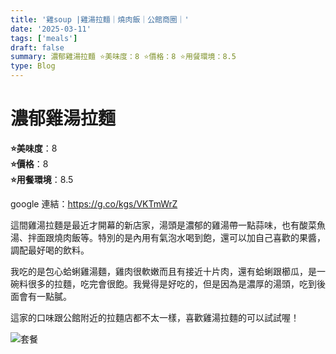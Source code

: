 ```yaml
---
title: '雞soup |雞湯拉麵｜燒肉飯｜公館商圈｜'
date: '2025-03-11'
tags: ['meals']
draft: false
summary: 濃郁雞湯拉麵 ⭐️美味度：8 ⭐️價格：8 ⭐️用餐環境：8.5
type: Blog
---
```


# 濃郁雞湯拉麵

**⭐️美味度**：8  
**⭐️價格**：8  
**⭐️用餐環境**：8.5

google 連結：https://g.co/kgs/VKTmWrZ

這間雞湯拉麵是最近才開幕的新店家，湯頭是濃郁的雞湯帶一點蒜味，也有酸菜魚湯、拌面跟燒肉飯等。特別的是內用有氣泡水喝到飽，還可以加自己喜歡的果醬，調配最好喝的飲料。

我吃的是包心蛤蜊雞湯麵，雞肉很軟嫩而且有接近十片肉，還有蛤蜊跟櫛瓜，是一碗料很多的拉麵，吃完會很飽。我覺得是好吃的，但是因為是濃厚的湯頭，吃到後面會有一點膩。

這家的口味跟公館附近的拉麵店都不太一樣，喜歡雞湯拉麵的可以試試喔！

![套餐](/static/images/meal17.png)
